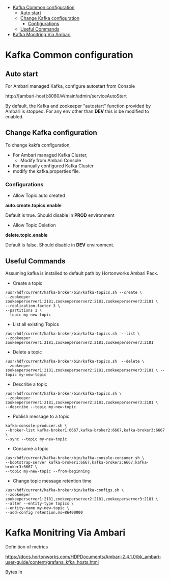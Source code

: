 <!-- TOC START min:1 max:3 link:true update:true -->
- [Kafka Common configuration](#kafka-common-configuration)
  - [Auto start](#auto-start)
  - [Change Kafka configuration](#change-kafka-configuration)
    - [Configurations](#configurations)
  - [Useful Commands](#useful-commands)
- [Kafka Monitring Via Ambari](#kafka-monitring-via-ambari)

<!-- TOC END -->

# Kafka Common configuration

## Auto start

For Ambari managed Kafka, configure autostart from Console

http://[ambari-host]:8080/#/main/admin/serviceAutoStart

By default, the Kafka and zookeeper "autostart" function provided by Ambari is stopped. For any env other than __DEV__ this is be modified to enabled.

## Change Kafka configuration

To change kakfa configuration,
* For Ambari managed Kafka Cluster,
  * Modify from Ambari Console
* For manually configured Kafka Cluster
 * modify the kafka.properties file.

### Configurations  

* Allow Topic auto created

 __auto.create.topics.enable__

 Default is true. Should disable in __PROD__ environment

* Allow Topic Deletion

 __delete.topic.enable__

 Default is false. Should disable in __DEV__ environment.

## Useful Commands

Assuming kafka is installed to default path by Hortonworks Ambari Pack.

* Create a topic
 ```shell
/usr/hdf/current/kafka-broker/bin/kafka-topics.sh --create \
--zookeeper zookeeperserver1:2181,zookeeperserver2:2181,zookeeperserver3:2181 \
--replication-factor 3 \
--partitions 1 \
--topic my-new-topic
```

* List all existing Topics
 ```shell
/usr/hdf/current/kafka-broker/bin/kafka-topics.sh  --list \
--zookeeper zookeeperserver1:2181,zookeeperserver2:2181,zookeeperserver3:2181
```

* Delete a topic
 ```shell
/usr/hdf/current/kafka-broker/bin/kafka-topics.sh  --delete \
--zookeeper zookeeperserver1:2181,zookeeperserver2:2181,zookeeperserver3:2181 \ --topic my-new-topic
```

* Describe a topic
 ```shell
/usr/hdf/current/kafka-broker/bin/kafka-topics.sh \
--zookeeper zookeeperserver1:2181,zookeeperserver2:2181,zookeeperserver3:2181 \
--describe --topic my-new-topic
```

* Publish message to a topic
 ```shell
kafka-console-producer.sh \
--broker-list kafka-broker1:6667,kafka-broker2:6667,kafka-broker3:6667 \
--sync --topic my-new-topic
```

* Consume a topic
 ```shell
/usr/hdf/current/kafka-broker/bin/kafka-console-consumer.sh \
--bootstrap-server kafka-broker1:6667,kafka-broker2:6667,kafka-broker3:6667 \
--topic my-new-topic --from-beginning
```


* Change topic message retention time
 ```shell
 /usr/hdf/current/kafka-broker/bin/kafka-configs.sh \
 --zookeeper zookeeperserver1:2181,zookeeperserver2:2181,zookeeperserver3:2181 \
 --alter --entity-type topics \
 --entity-name my-new-topic \
 --add-config retention.ms=86400000
```

# Kafka Monitring Via Ambari

Definition of metrics

https://docs.hortonworks.com/HDPDocuments/Ambari-2.4.1.0/bk_ambari-user-guide/content/grafana_kfka_hosts.html


Bytes In
